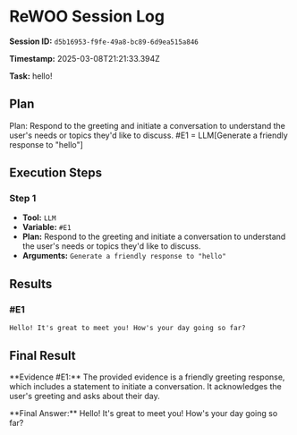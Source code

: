 # ReWOO Session Log

**Session ID:** `d5b16953-f9fe-49a8-bc89-6d9ea515a846`

**Timestamp:** 2025-03-08T21:21:33.394Z

**Task:** hello\!


## Plan

Plan: Respond to the greeting and initiate a conversation to understand the user's needs or topics they'd like to discuss\. \#E1 \= LLM\[Generate a friendly response to "hello"\]


## Execution Steps


### Step 1

- **Tool:** `LLM`
- **Variable:** `#E1`
- **Plan:** Respond to the greeting and initiate a conversation to understand the user's needs or topics they'd like to discuss\.
- **Arguments:** `Generate a friendly response to "hello"`

## Results


### \#E1

```
Hello! It's great to meet you! How's your day going so far?
```


## Final Result

\*\*Evidence \#E1:\*\*
The provided evidence is a friendly greeting response, which includes a statement to initiate a conversation\. It acknowledges the user's greeting and asks about their day\.

\*\*Final Answer:\*\*
Hello\! It's great to meet you\! How's your day going so far?
